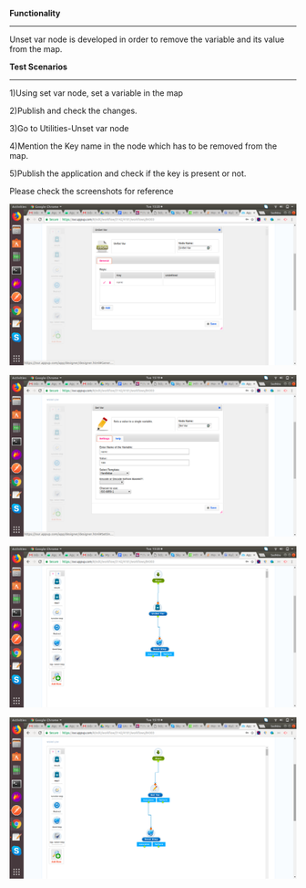 **Functionality**

-------------------

Unset var node is developed in order to remove the variable and its
value from the map.

**Test Scenarios**

---------------------

1)Using set var node, set a variable in the map

2)Publish and check the changes.

3)Go to Utilities-Unset var node

4)Mention the Key name in the node which has to be removed from the map.

5)Publish the application and check if the key is present or not.

Please check the screenshots for reference


![Components1](../../../assets/Features_images/restasync%2Cunsetvar/Unsetvar/image1.png)


![Components2](../../../assets/Features_images/restasync%2Cunsetvar/Unsetvar/image2.png)


![Components3](../../../assets/Features_images/restasync%2Cunsetvar/Unsetvar/image3.png)


![Components4](../../../assets/Features_images/restasync%2Cunsetvar/Unsetvar/image4.png)
